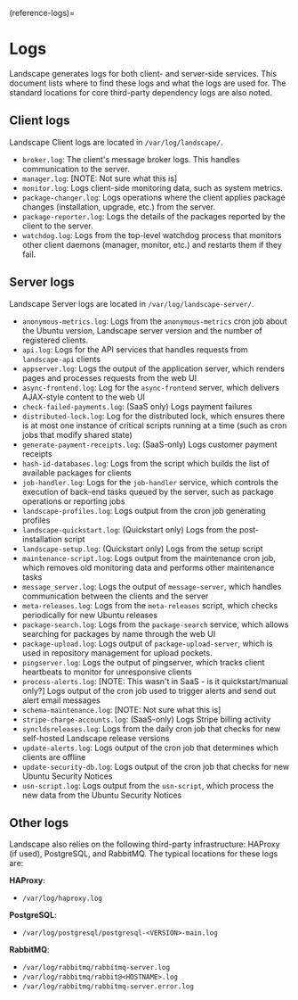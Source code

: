 (reference-logs)=
# Logs

Landscape generates logs for both client- and server-side services. This document lists where to find these logs and what the logs are used for. The standard locations for core third-party dependency logs are also noted.

## Client logs

Landscape Client logs are located in `/var/log/landscape/`.

- `broker.log`: The client's message broker logs. This handles communication to the server.
- `manager.log`: [NOTE: Not sure what this is]
- `monitor.log`: Logs client-side monitoring data, such as system metrics.
- `package-changer.log`: Logs operations where the client applies package changes (installation, upgrade, etc.) from the server.
- `package-reporter.log`: Logs the details of the packages reported by the client to the server.
- `watchdog.log`: Logs from the top-level watchdog process that monitors other client daemons (manager, monitor, etc.) and restarts them if they fail.

## Server logs

Landscape Server logs are located in `/var/log/landscape-server/`.

- `anonymous-metrics.log`: Logs from the `anonymous-metrics` cron job about the Ubuntu version, Landscape server version and the number of registered clients.
- `api.log`: Logs for the API services that handles requests from `landscape-api` clients
- `appserver.log`: Logs the output of the application server, which renders pages and processes requests from the web UI
- `async-frontend.log`: Log for the `async-frontend` server, which delivers AJAX-style content to the web UI
- `check-failed-payments.log`: (SaaS only) Logs payment failures
- `distributed-lock.log`: Log for the distributed lock, which ensures there is at most one instance of critical scripts running at a time (such as cron jobs that modify shared state)
- `generate-payment-receipts.log`: (SaaS-only) Logs customer payment receipts
- `hash-id-databases.log`: Logs from the script which builds the list of available packages for clients
- `job-handler.log`: Logs for the `job-handler` service, which controls the execution of back-end tasks queued by the server, such as package operations or reporting jobs
- `landscape-profiles.log`: Logs output from the cron job generating profiles
- `landscape-quickstart.log`: (Quickstart only) Logs from the post-installation script
- `landscape-setup.log`: (Quickstart only) Logs from the setup script
- `maintenance-script.log`: Logs output from the maintenance cron job, which removes old monitoring data and performs other maintenance tasks
- `message_server.log`: Logs the output of `message-server`, which handles communication between the clients and the server
- `meta-releases.log`: Logs from the `meta-releases` script, which checks periodically for new Ubuntu releases
- `package-search.log`: Logs from the `package-search` service, which allows searching for packages by name through the web UI
- `package-upload.log`: Logs output of `package-upload-server`, which is used in repository management for upload pockets.
- `pingserver.log`: Logs the output of pingserver, which tracks client heartbeats to monitor for unresponsive clients
- `process-alerts.log`: [NOTE: This wasn't in SaaS - is it quickstart/manual only?] Logs output of the cron job used to trigger alerts and send out alert email messages
- `schema-maintenance.log`: [NOTE: Not sure what this is] 
- `stripe-charge-accounts.log`: (SaaS-only) Logs Stripe billing activity
- `syncldsreleases.log`: Logs from the daily cron job that checks for new self-hosted Landscape release versions
- `update-alerts.log`: Logs output of the cron job that determines which clients are offline
- `update-security-db.log`: Logs output of the cron job that checks for new Ubuntu Security Notices
- `usn-script.log`: Logs output from the `usn-script`, which process the new data from the Ubuntu Security Notices

## Other logs

Landscape also relies on the following third-party infrastructure: HAProxy (if used), PostgreSQL, and RabbitMQ. The typical locations for these logs are:

**HAProxy**: 
- `/var/log/haproxy.log`

**PostgreSQL**: 
- `/var/log/postgresql/postgresql-<VERSION>-main.log`

**RabbitMQ**:
- `/var/log/rabbitmq/rabbitmq-server.log`
- `/var/log/rabbitmq/rabbit@<HOSTNAME>.log`
- `/var/log/rabbitmq/rabbitmq-server.error.log`











